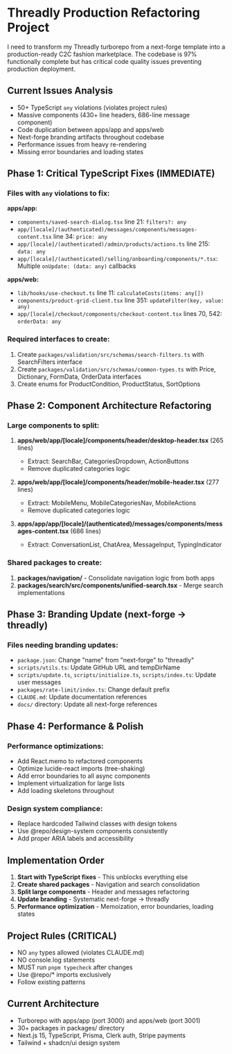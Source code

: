 # Threadly Production Refactoring Project

I need to transform my Threadly turborepo from a next-forge template into a production-ready C2C fashion marketplace. The codebase is 97% functionally complete but has critical code quality issues preventing production deployment.

## Current Issues Analysis
- 50+ TypeScript `any` violations (violates project rules)
- Massive components (430+ line headers, 686-line message component)
- Code duplication between apps/app and apps/web
- Next-forge branding artifacts throughout codebase
- Performance issues from heavy re-rendering
- Missing error boundaries and loading states

## Phase 1: Critical TypeScript Fixes (IMMEDIATE)

### Files with `any` violations to fix:
**apps/app:**
- `components/saved-search-dialog.tsx` line 21: `filters?: any`
- `app/[locale]/(authenticated)/messages/components/messages-content.tsx` line 34: `price: any`
- `app/[locale]/(authenticated)/admin/products/actions.ts` line 215: `data: any`
- `app/[locale]/(authenticated)/selling/onboarding/components/*.tsx`: Multiple `onUpdate: (data: any)` callbacks

**apps/web:**
- `lib/hooks/use-checkout.ts` line 11: `calculateCosts(items: any[])`
- `components/product-grid-client.tsx` line 351: `updateFilter(key, value: any)`
- `app/[locale]/checkout/components/checkout-content.tsx` lines 70, 542: `orderData: any`

### Required interfaces to create:
1. Create `packages/validation/src/schemas/search-filters.ts` with SearchFilters interface
2. Create `packages/validation/src/schemas/common-types.ts` with Price, Dictionary, FormData, OrderData interfaces
3. Create enums for ProductCondition, ProductStatus, SortOptions

## Phase 2: Component Architecture Refactoring

### Large components to split:
1. **apps/web/app/[locale]/components/header/desktop-header.tsx** (265 lines)
   - Extract: SearchBar, CategoriesDropdown, ActionButtons
   - Remove duplicated categories logic

2. **apps/web/app/[locale]/components/header/mobile-header.tsx** (277 lines)  
   - Extract: MobileMenu, MobileCategoriesNav, MobileActions
   - Remove duplicated categories logic

3. **apps/app/app/[locale]/(authenticated)/messages/components/messages-content.tsx** (686 lines)
   - Extract: ConversationList, ChatArea, MessageInput, TypingIndicator

### Shared packages to create:
1. **packages/navigation/** - Consolidate navigation logic from both apps
2. **packages/search/src/components/unified-search.tsx** - Merge search implementations

## Phase 3: Branding Update (next-forge → threadly)

### Files needing branding updates:
- `package.json`: Change "name" from "next-forge" to "threadly"
- `scripts/utils.ts`: Update GitHub URL and tempDirName
- `scripts/update.ts`, `scripts/initialize.ts`, `scripts/index.ts`: Update user messages
- `packages/rate-limit/index.ts`: Change default prefix
- `CLAUDE.md`: Update documentation references
- `docs/` directory: Update all next-forge references

## Phase 4: Performance & Polish

### Performance optimizations:
- Add React.memo to refactored components
- Optimize lucide-react imports (tree-shaking)
- Add error boundaries to all async components
- Implement virtualization for large lists
- Add loading skeletons throughout

### Design system compliance:
- Replace hardcoded Tailwind classes with design tokens
- Use @repo/design-system components consistently
- Add proper ARIA labels and accessibility

## Implementation Order

1. **Start with TypeScript fixes** - This unblocks everything else
2. **Create shared packages** - Navigation and search consolidation  
3. **Split large components** - Header and messages refactoring
4. **Update branding** - Systematic next-forge → threadly
5. **Performance optimization** - Memoization, error boundaries, loading states

## Project Rules (CRITICAL)
- NO `any` types allowed (violates CLAUDE.md)
- NO console.log statements
- MUST run `pnpm typecheck` after changes
- Use @repo/* imports exclusively
- Follow existing patterns

## Current Architecture
- Turborepo with apps/app (port 3000) and apps/web (port 3001)
- 30+ packages in packages/ directory
- Next.js 15, TypeScript, Prisma, Clerk auth, Stripe payments
- Tailwind + shadcn/ui design system